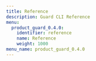 ```yaml
---
title: Reference
description: Guard CLI Reference
menu:
  product_guard_0.4.0:
    identifier: reference
    name: Reference
    weight: 1000
menu_name: product_guard_0.4.0
---
```



